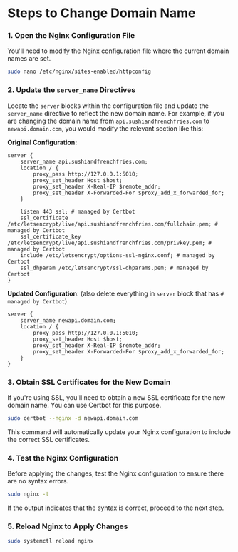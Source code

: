 # Steps to Change Domain Name

### 1. Open the Nginx Configuration File
You'll need to modify the Nginx configuration file where the current domain names are set.
```bash
sudo nano /etc/nginx/sites-enabled/httpconfig
```

### 2. Update the `server_name` Directives

Locate the `server` blocks within the configuration file and update the `server_name` directive to reflect the new domain name. For example, if you are changing the domain name from `api.sushiandfrenchfries.com` to `newapi.domain.com`, you would modify the relevant section like this:

**Original Configuration:**
```nginx
server {
    server_name api.sushiandfrenchfries.com;
    location / {
        proxy_pass http://127.0.0.1:5010;
        proxy_set_header Host $host;
        proxy_set_header X-Real-IP $remote_addr;
        proxy_set_header X-Forwarded-For $proxy_add_x_forwarded_for;
    }

    listen 443 ssl; # managed by Certbot
    ssl_certificate /etc/letsencrypt/live/api.sushiandfrenchfries.com/fullchain.pem; # managed by Certbot
    ssl_certificate_key /etc/letsencrypt/live/api.sushiandfrenchfries.com/privkey.pem; # managed by Certbot
    include /etc/letsencrypt/options-ssl-nginx.conf; # managed by Certbot
    ssl_dhparam /etc/letsencrypt/ssl-dhparams.pem; # managed by Certbot
}
```

**Updated Configuration**: (also delete everything in `server` block that has `# managed by Certbot`)
```nginx
server {
    server_name newapi.domain.com;
    location / {
        proxy_pass http://127.0.0.1:5010;
        proxy_set_header Host $host;
        proxy_set_header X-Real-IP $remote_addr;
        proxy_set_header X-Forwarded-For $proxy_add_x_forwarded_for;
    }
}

```

### 3. Obtain SSL Certificates for the New Domain
If you're using SSL, you'll need to obtain a new SSL certificate for the new domain name. You can use Certbot for this purpose.
```bash
sudo certbot --nginx -d newapi.domain.com
```
This command will automatically update your Nginx configuration to include the correct SSL certificates.

### 4. Test the Nginx Configuration
Before applying the changes, test the Nginx configuration to ensure there are no syntax errors.
```bash
sudo nginx -t
```
If the output indicates that the syntax is correct, proceed to the next step.

### 5. Reload Nginx to Apply Changes
```bash
sudo systemctl reload nginx
```